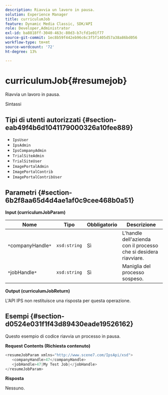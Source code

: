 ```yaml
---
description: Riavvia un lavoro in pausa.
solution: Experience Manager
title: curriculumJob
feature: Dynamic Media Classic, SDK/API
role: Developer,Administrator
exl-id: ba8818ff-3040-463c-80d3-b7cfd1e01f77
source-git-commit: 1ec8b59f442eb96c6c3f5f1405d57a38a86bd056
workflow-type: tm+mt
source-wordcount: '72'
ht-degree: 13%

---
```


# curriculumJob{#resumejob}

Riavvia un lavoro in pausa.

Sintassi

## Tipi di utenti autorizzati {#section-eab49f4b6d1041179000326a10fee889}

* `IpsUser`
* `IpsAdmin`
* `IpsCompanyAdmin`
* `TrialSiteAdmin`
* `TrialSiteUser`
* `ImagePortalAdmin`
* `ImagePortalContrib`
* `ImagePortalContribUser`

## Parametri {#section-6b2f8aa65d4d4ae1af0c9cee468b0a51}

**Input (curriculumJobParam)**

| Nome | Tipo | Obbligatorio | Descrizione |
|---|---|---|---|
| `*`companyHandle`*` | `xsd:string` | Sì | L&#39;handle dell&#39;azienda con il processo che si desidera riavviare. |
| `*`jobHandle`*` | `xsd:string` | Sì | Maniglia del processo sospeso. |

**Output (curriculumJobReturn)**

L&#39;API IPS non restituisce una risposta per questa operazione.

## Esempi {#section-d0524e031f1f43d89430eade19526162}

Questo esempio di codice riavvia un processo in pausa.

**Request Contents (Richiesta contenuto)**

```java
<resumeJobParam xmlns="http://www.scene7.com/IpsApi/xsd">
   <companyHandle>47</companyHandle>
   <jobHandle>47|My Test Job|</jobHandle>
</resumeJobParam>
```

**Risposta**

Nessuno.
